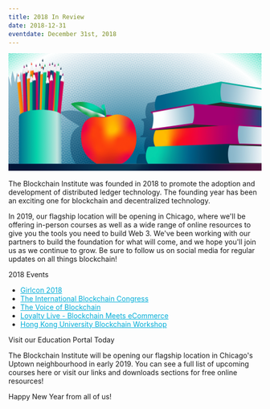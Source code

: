 ```yaml
---
title: 2018 In Review
date: 2018-12-31
eventdate: December 31st, 2018
---
```

<img src="/assets/img/bi_edu.png"> 

<p>The Blockchain Institute was founded in 2018 to promote the adoption and development of distributed ledger technology. The founding year has been an exciting one for blockchain and decentralized technology.</p>

<p>In 2019, our flagship location will be opening in Chicago, where we'll be offering in-person courses as well as a wide range of online resources to give you the tools you need to build Web 3. We've been working with our partners to build the foundation for what will come, and we hope you'll join us as we continue to grow. Be sure to follow us on social media for regular updates on all things blockchain!</p>

<h>2018 Events</h3>
 <ul>
	<li style="mso-line-height-rule: exactly;-ms-text-size-adjust: 100%;-webkit-text-size-adjust: 100%;"><a href="https://theblockchaininstitute.org/girlcon/" target="_blank" style="mso-line-height-rule: exactly;-ms-text-size-adjust: 100%;-webkit-text-size-adjust: 100%;color: #00ADD8;font-weight: normal;text-decoration: underline;">Girlcon 2018</a></li>
	<li style="mso-line-height-rule: exactly;-ms-text-size-adjust: 100%;-webkit-text-size-adjust: 100%;"><a href="https://theblockchaininstitute.org/international-blockchain-congress/" target="_blank" style="mso-line-height-rule: exactly;-ms-text-size-adjust: 100%;-webkit-text-size-adjust: 100%;color: #00ADD8;font-weight: normal;text-decoration: underline;">The International Blockchain Congress</a></li>
	<li style="mso-line-height-rule: exactly;-ms-text-size-adjust: 100%;-webkit-text-size-adjust: 100%;"><a href="https://theblockchaininstitute.org/voice-of-blockchain/" target="_blank" style="mso-line-height-rule: exactly;-ms-text-size-adjust: 100%;-webkit-text-size-adjust: 100%;color: #00ADD8;font-weight: normal;text-decoration: underline;">The Voice of Blockchain</a></li>
	<li style="mso-line-height-rule: exactly;-ms-text-size-adjust: 100%;-webkit-text-size-adjust: 100%;"><a href="https://theblockchaininstitute.org/loyalty-live/" target="_blank" style="mso-line-height-rule: exactly;-ms-text-size-adjust: 100%;-webkit-text-size-adjust: 100%;color: #00ADD8;font-weight: normal;text-decoration: underline;">Loyalty Live - Blockchain Meets eCommerce</a></li>
	<li style="mso-line-height-rule: exactly;-ms-text-size-adjust: 100%;-webkit-text-size-adjust: 100%;"><a href="https://theblockchaininstitute.org/hong-kong-university/" target="_blank" style="mso-line-height-rule: exactly;-ms-text-size-adjust: 100%;-webkit-text-size-adjust: 100%;color: #00ADD8;font-weight: normal;text-decoration: underline;">Hong Kong University Blockchain Workshop</a></li>
</ul>

<h>Visit our Education Portal Today</h3>
<p>The Blockchain Institute will be opening our flagship location in Chicago's Uptown neighbourhood in early 2019. You can see a full list of upcoming courses here or visit our links and downloads sections for free online resources!</p>

<p>Happy New Year from all of us!</p>
